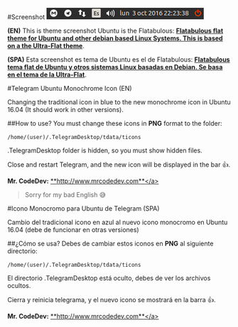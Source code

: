 #Screenshot
![Screenshot Icon](/screenshots/screenshot-telegram-icon-monochrome-1.png)

**(EN)** This is theme screenshot Ubuntu is the Flatabulous: <a href="https://github.com/anmoljagetia/Flatabulous">**Flatabulous flat theme for Ubuntu and other debian based Linux Systems. This is based on a the Ultra-Flat theme**</a>.

**(SPA)** Esta screenshot es tema de Ubuntu es el de Flatabulous: <a href="https://github.com/anmoljagetia/Flatabulous">**Flatabulous tema flat de Ubuntu y otros sistemas Linux basadas en Debian. Se basa en el tema de la Ultra-Flat**</a>.

#Telegram Ubuntu Monochrome Icon (EN)

Changing the traditional icon in blue to the new monochrome icon in Ubuntu 16.04 (It should work in other versions).

##How to use?
You must change these icons in **PNG** format to the folder:

```
/home/(user)/.TelegramDesktop/tdata/ticons
```

.TelegramDesktop folder is hidden, so you must show hidden files.

Close and restart Telegram, and the new icon will be displayed in the bar :+1:.

**Mr. CodeDev:** <a href="http://www.mrcodedev.com">**http://www.mrcodedev.com**</a>

> Sorry for my bad English :sweat_smile:

#Icono Monocromo para Ubuntu de Telegram (SPA)

Cambio del tradicional icono en azul al nuevo icono monocromo en Ubuntu 16.04 (debe de funcionar en otras versiones)

##¿Cómo se usa?
Debes de cambiar estos iconos en **PNG** al siguiente directorio:

```
/home/(user)/.TelegramDesktop/tdata/ticons
```

El directorio .TelegramDesktop está oculto, debes de ver los archivos ocultos.

Cierra y reinicia telegrama, y el nuevo icono se mostrará en la barra :+1:.

**Mr. CodeDev:** <a href="http://www.mrcodedev.com" target="_blank">**http://www.mrcodedev.com**</a>
